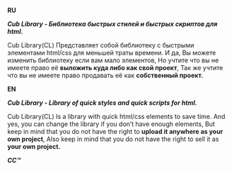 **RU**

***Cub Library - Библиотека быстрых стилей и быстрых скриптов для html.***  

Cub Library(CL) Представляет собой библиотеку с быстрыми элементами html/css для меньшей траты времени. И да, Вы можете изменить библиотеку если вам мало элементов, Но учтите что вы не имеете право её **выложить куда либо как свой проект**, Так же учтите что вы не имеете право продавать её как **собственный проект.**


**EN** 

***Cub Library - Library of quick styles and quick scripts for html.***  

Cub Library(CL) Is a library with quick html/css elements to save time. And yes, you can change the library if you don’t have enough elements, But keep in mind that you do not have the right to **upload it anywhere as your own project**, Also keep in mind that you do not have the right to sell it as **your own project.** 

***CC™*** 
